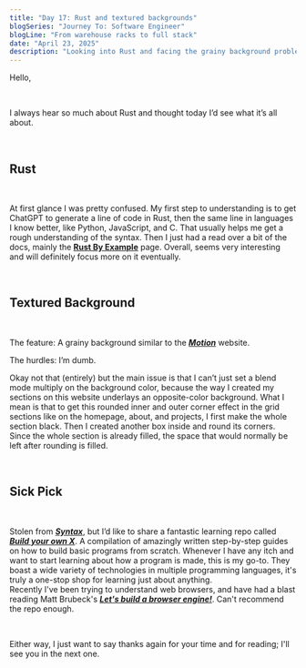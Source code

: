 ```yaml
---
title: "Day 17: Rust and textured backgrounds"
blogSeries: "Journey To: Software Engineer"
blogLine: "From warehouse racks to full stack"
date: "April 23, 2025"
description: "Looking into Rust and facing the grainy background problem."
---
```


Hello,

<br>

I always hear so much about Rust and thought today I’d see what it’s all about.

<br>

## Rust

<br>

At first glance I was pretty confused. My first step to understanding is to get ChatGPT to generate a line of code in Rust, then the same line in languages I know better, like Python, JavaScript, and C. That usually helps me get a rough understanding of the syntax. Then I just had a read over a bit of the docs, mainly the **[Rust By Example](https://doc.rust-lang.org/rust-by-example/)** page. Overall, seems very interesting and will definitely focus more on it eventually.

<br>

## Textured Background

<br>

The feature: A grainy background similar to the **_[Motion](https://motion.dev)_** website.

The hurdles: I’m dumb.

Okay not that (entirely) but the main issue is that I can’t just set a blend mode multiply on the background color, because the way I created my sections on this website underlays an opposite-color background. What I mean is that to get this rounded inner and outer corner effect in the grid sections like on the homepage, about, and projects, I first make the whole section black. Then I created another box inside and round its corners. Since the whole section is already filled, the space that would normally be left after rounding is filled.

<br>

## Sick Pick

<br>

Stolen from **_[Syntax](https://syntax.fm)_**, but I’d like to share a fantastic learning repo called **_[Build your own X](https://github.com/codecrafters-io/build-your-own-x)_**. A compilation of amazingly written step-by-step guides on how to build basic programs from scratch. Whenever I have any itch and want to start learning about how a program is made, this is my go-to. They boast a wide variety of technologies in multiple programming languages, it's truly a one-stop shop for learning just about anything.  
Recently I've been trying to understand web browsers, and have had a blast reading Matt Brubeck's **_[Let's build a browser engine!](https://limpet.net/mbrubeck/2014/08/08/toy-layout-engine-1.html)_**. Can't recommend the repo enough.

<br>

Either way, I just want to say thanks again for your time and for reading; I'll see you in the next one.
